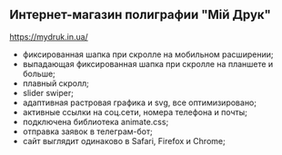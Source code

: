 ## Интернет-магазин полиграфии "Мiй Друк"

https://mydruk.in.ua/

- фиксированная шапка при скролле на мобильном расширении;
- выпадающая фиксированная шапка при скролле на планшете и больше;
- плавный скролл;
- slider swiper;
- адаптивная растровая графика и svg, все оптимизировано;
- активные ссылки на соц.сети, номера телефона и почты;
- подключена библиотека animate.css;
- отправка заявок в телеграм-бот;
- сайт выглядит одинаково в Safari, Firefox и Chrome;
